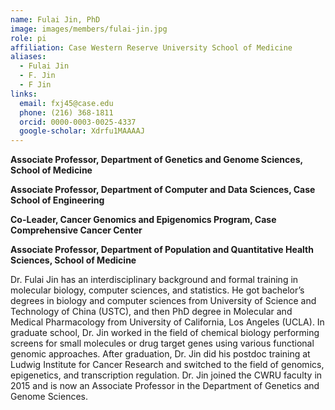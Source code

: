 ```yaml
---
name: Fulai Jin, PhD
image: images/members/fulai-jin.jpg
role: pi
affiliation: Case Western Reserve University School of Medicine
aliases:
  - Fulai Jin
  - F. Jin
  - F Jin
links:
  email: fxj45@case.edu
  phone: (216) 368-1811
  orcid: 0000-0003-0025-4337
  google-scholar: Xdrfu1MAAAAJ
---
```


**Associate Professor, Department of Genetics and Genome Sciences, School of Medicine**

**Associate Professor, Department of Computer and Data Sciences, Case School of Engineering**

**Co-Leader, Cancer Genomics and Epigenomics Program, Case Comprehensive Cancer Center**

**Associate Professor, Department of Population and Quantitative Health Sciences, School of Medicine**

Dr. Fulai Jin has an interdisciplinary background and formal training in molecular biology, computer sciences, and statistics. He got bachelor’s degrees in biology and computer sciences from University of Science and Technology of China (USTC), and then PhD degree in Molecular and Medical Pharmacology from University of California, Los Angeles (UCLA). In graduate school, Dr. Jin worked in the field of chemical biology performing screens for small molecules or drug target genes using various functional genomic approaches. After graduation, Dr. Jin did his postdoc training at Ludwig Institute for Cancer Research and switched to the field of genomics, epigenetics, and transcription regulation. Dr. Jin joined the CWRU faculty in 2015 and is now an Associate Professor in the Department of Genetics and Genome Sciences.
